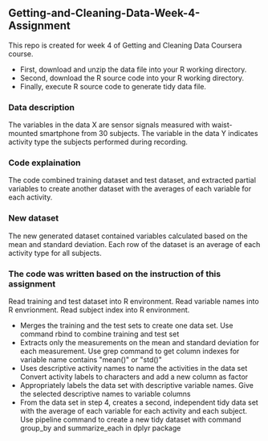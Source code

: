 ## Getting-and-Cleaning-Data-Week-4-Assignment
This repo is created for week 4 of Getting and Cleaning Data Coursera course.

* First, download and unzip the data file into your R working directory.
* Second, download the R source code into your R working directory.
* Finally, execute R source code to generate tidy data file.

### Data description

The variables in the data X are sensor signals measured with waist-mounted smartphone from 30 subjects. The variable in the data Y indicates activity type the subjects performed during recording.

### Code explaination
The code combined training dataset and test dataset, and extracted partial variables to create another dataset with the averages of each variable for each activity.

### New dataset
The new generated dataset contained variables calculated based on the mean and standard deviation. Each row of the dataset is an average of each activity type for all subjects.

### The code was written based on the instruction of this assignment
Read training and test dataset into R environment. Read variable names into R envrionment. Read subject index into R environment.

* Merges the training and the test sets to create one data set. Use command rbind to combine training and test set
* Extracts only the measurements on the mean and standard deviation for each measurement. Use grep command to get column indexes for variable name contains "mean()" or "std()"
* Uses descriptive activity names to name the activities in the data set Convert activity labels to characters and add a new column as factor
* Appropriately labels the data set with descriptive variable names. Give the selected descriptive names to variable columns
* From the data set in step 4, creates a second, independent tidy data set with the average of each variable for each activity and each subject. Use pipeline command to create a new tidy dataset with command group_by and summarize_each in dplyr package

